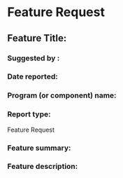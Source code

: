 # Feature Request

## Feature Title:

### Suggested by :

### Date reported:

### Program (or component) name:

### Report type:

Feature Request

### Feature summary:

### Feature description:
